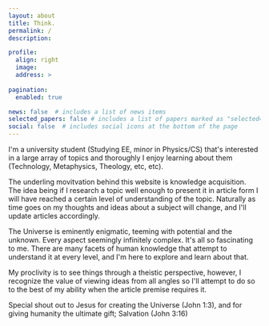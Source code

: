 ```yaml
---
layout: about
title: Think.
permalink: /
description:

profile:
  align: right
  image: 
  address: >
 
pagination:
  enabled: true

news: false  # includes a list of news items
selected_papers: false # includes a list of papers marked as "selected={true}"
social: false  # includes social icons at the bottom of the page
---
```


<p>I'm a university student (Studying EE, minor in Physics/CS) that's interested in a large array of topics and thoroughly I enjoy learning about them (Technology, Metaphysics, Theology, etc, etc).</p>

<p>The underling movitvation behind this website is knowledge acquisition. The idea being if I research a topic well enough to present it in article form I will have reached a certain level of understanding of the topic. Naturally as time goes on my thoughts and ideas about a subject will change, and I'll update articles accordingly.</p>

<p>The Universe is eminently enigmatic, teeming with potential and the unknown. Every aspect seemingly infinitely complex. It's all so fascinating to me. There are many facets of human knowledge that attempt to understand it at every level, and I'm here to explore and learn about that.</p>

<p>My proclivity is to see things through a theistic perspective, however, I recognize the value of viewing ideas from all angles so I'll attempt to do so to the best of my ability when the article premise requires it.</p>

<p>Special shout out to Jesus for creating the Universe (John 1:3), and for giving humanity the ultimate gift; Salvation (John 3:16)</p>
